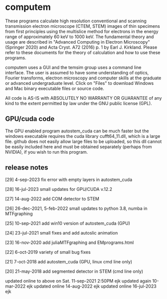 # computem

These programs calculate high resolution conventional and scanning transmission electron microscope (CTEM, STEM) images of thin specimens from first principles using the multislice method for electrons in the energy range of approximately 60 keV to 1000 keV.  The fundamental theory and usage are described in "Advanced Computing in Electron Microscopy" (Springer 2020) and Acta Cryst. A72 (2016) p. 1 by Earl J. Kirkland.  Please refer to these documents for the theory of calculation and how to use these programs.

computem uses a GUI and the temsim group uses a command line interface.  The user is assumed to have some understanding of optics, Fourier transforms, electron microscopy and computer skills at the graduate or advanced undergraduate level. Click on "Files" to download Windows and Mac binary executable files or source code.

All code is AS-IS with ABSOLUTELY NO WARRANTY OR GUARANTEE of any kind to the extent permitted by law under the GNU public license (GPL).

## GPU/cuda code

The GPU enabled program autostem_cuda can be much faster but the windows executable requires the cuda library cufft64_11.dll, which is a large file. github does not easily allow large files to be uploaded, so this dll cannot be easily included here and must be obtained separately (perhaps from NVIDIA), if you wish to run this program.

## release notes 

[29] 4-sep-2023 fix error with empty layers in autostem_cuda 

[28] 16-jul-2023 small updates for GPU/CUDA v.12.2

[27] 14-aug-2022 add COM detector to STEM

[26] 26-dec-2021, 5-feb-2022 small updates to python 3.8, numba in MTFgraphing

[25] 10-sep-2021 add win10 version of autostem_cuda (GPU)

[24] 23-jul-2021 small fixes and add autoslic animation

[23] 16-nov-2020 add juliaMTFgraphing and EMprograms.html

[22] 6-oct-2019 variety of small bug fixes

[21] 7-oct-2018 add autostem_cuda (GPU, linux cmd line only)

[20] 21-may-2018 add segmented detector in STEM (cmd line only)





updated online to above on Sat. 11-sep-2021 2:50PM  ejk
updated again 10-mar-2022 ejk
updated online 14-aug-2022 ejk
updated online 16-jul-2023 ejk